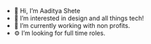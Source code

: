 - 👋 Hi, I’m Aaditya Shete
- 👀 I’m interested in design and all things tech!
- 🌱 I’m currently working with non profits.
- ⚙️ I’m looking for full time roles.

<!---
fan-boy/fan-boy is a ✨ special ✨ repository because its `README.md` (this file) appears on your GitHub profile.
You can click the Preview link to take a look at your changes.
--->
